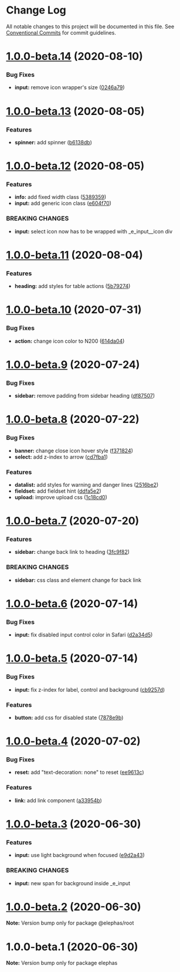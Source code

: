 # Change Log

All notable changes to this project will be documented in this file.
See [Conventional Commits](https://conventionalcommits.org) for commit guidelines.

# [1.0.0-beta.14](https://github.com/cft-group/elephas/compare/v1.0.0-beta.13...v1.0.0-beta.14) (2020-08-10)


### Bug Fixes

* **input:** remove icon wrapper's size ([0246a79](https://github.com/cft-group/elephas/commit/0246a797954bcec9e9d5080b463530ba9fee9397))





# [1.0.0-beta.13](https://github.com/cft-group/elephas/compare/v1.0.0-beta.12...v1.0.0-beta.13) (2020-08-05)


### Features

* **spinner:** add spinner ([b6138db](https://github.com/cft-group/elephas/commit/b6138dbcd4ed1d7181b1306ffe347e6299e3999b))





# [1.0.0-beta.12](https://github.com/cft-group/elephas/compare/v1.0.0-beta.11...v1.0.0-beta.12) (2020-08-05)


### Features

* **info:** add fixed width class ([5389359](https://github.com/cft-group/elephas/commit/538935948cb01f4f139372beda05fcbc3c399bdb))
* **input:** add generic icon class ([e604f70](https://github.com/cft-group/elephas/commit/e604f70bcfca861febb750f492e41018bfee2761))


### BREAKING CHANGES

* **input:** select icon now has to be wrapped with _e_input__icon div





# [1.0.0-beta.11](https://github.com/cft-group/elephas/compare/v1.0.0-beta.10...v1.0.0-beta.11) (2020-08-04)


### Features

* **heading:** add styles for table actions ([5b79274](https://github.com/cft-group/elephas/commit/5b79274c40d15763dc3f097d91dcc57d96110d67))





# [1.0.0-beta.10](https://github.com/cft-group/elephas/compare/v1.0.0-beta.9...v1.0.0-beta.10) (2020-07-31)


### Bug Fixes

* **action:** change icon color to N200 ([614da04](https://github.com/cft-group/elephas/commit/614da04cb3f137c9beafbfea808798b55433cb11))





# [1.0.0-beta.9](https://github.com/cft-group/elephas/compare/v1.0.0-beta.8...v1.0.0-beta.9) (2020-07-24)


### Bug Fixes

* **sidebar:** remove padding from sidebar heading ([df87507](https://github.com/cft-group/elephas/commit/df87507577fc2ebc36127623ba31f93e8e9f7c97))





# [1.0.0-beta.8](https://github.com/cft-group/elephas/compare/v1.0.0-beta.7...v1.0.0-beta.8) (2020-07-22)


### Bug Fixes

* **banner:** change close icon hover style ([f371824](https://github.com/cft-group/elephas/commit/f37182477fdc2b63e30b02961f9f8be2ed39e2c5))
* **select:** add z-index to arrow ([cd7fba1](https://github.com/cft-group/elephas/commit/cd7fba18df6b3a298e5edb1e80e03ebd38279304))


### Features

* **datalist:** add styles for warning and danger lines ([2516be2](https://github.com/cft-group/elephas/commit/2516be25b85a0bca39baa87f9b1d4d3352a4ccb7))
* **fieldset:** add fieldset hint ([ddfa5e2](https://github.com/cft-group/elephas/commit/ddfa5e2643f84b4f1966d2c4acf50174a5cec829))
* **upload:** improve upload css ([1c18cd0](https://github.com/cft-group/elephas/commit/1c18cd090972d2e14f38b7ead558f3a8db578ae0))





# [1.0.0-beta.7](https://github.com/cft-group/elephas/compare/v1.0.0-beta.6...v1.0.0-beta.7) (2020-07-20)


### Features

* **sidebar:** change back link to heading ([3fc9f82](https://github.com/cft-group/elephas/commit/3fc9f82e1a7316082ede47531a9ae4f48f0282a7))


### BREAKING CHANGES

* **sidebar:** css class and element change for back link





# [1.0.0-beta.6](https://github.com/cft-group/elephas/compare/v1.0.0-beta.5...v1.0.0-beta.6) (2020-07-14)


### Bug Fixes

* **input:** fix disabled input control color in Safari ([d2a34d5](https://github.com/cft-group/elephas/commit/d2a34d5995e67d38bef4e2af606a59a41bdfcffe))





# [1.0.0-beta.5](https://github.com/cft-group/elephas/compare/v1.0.0-beta.4...v1.0.0-beta.5) (2020-07-14)


### Bug Fixes

* **input:** fix z-index for label, control and background ([cb9257d](https://github.com/cft-group/elephas/commit/cb9257df85198c23adb4ca23f667064f8c03683d))


### Features

* **button:** add css for disabled state ([7878e9b](https://github.com/cft-group/elephas/commit/7878e9b3a7d94bef51f1980a328d8077abd3990e))





# [1.0.0-beta.4](https://github.com/cft-group/elephas/compare/v1.0.0-beta.3...v1.0.0-beta.4) (2020-07-02)


### Bug Fixes

* **reset:** add "text-decoration: none" to reset ([ee9613c](https://github.com/cft-group/elephas/commit/ee9613c51eab8b1b21b5a4abf19cd22d35782249))


### Features

* **link:** add link component ([a33954b](https://github.com/cft-group/elephas/commit/a33954b1e96a7ae9fc750d5b8fb0f981ecfe4e36))





# [1.0.0-beta.3](https://github.com/cft-group/elephas/compare/v1.0.0-beta.2...v1.0.0-beta.3) (2020-06-30)


### Features

* **input:** use light background when focused ([e9d2a43](https://github.com/cft-group/elephas/commit/e9d2a43b6204fa1f927013b4227c5ea85d7d1e8a))


### BREAKING CHANGES

* **input:** new span for background inside _e_input





# [1.0.0-beta.2](https://github.com/cft-group/elephas/compare/v1.0.0-beta.1...v1.0.0-beta.2) (2020-06-30)

**Note:** Version bump only for package @elephas/root





# 1.0.0-beta.1 (2020-06-30)

**Note:** Version bump only for package elephas
